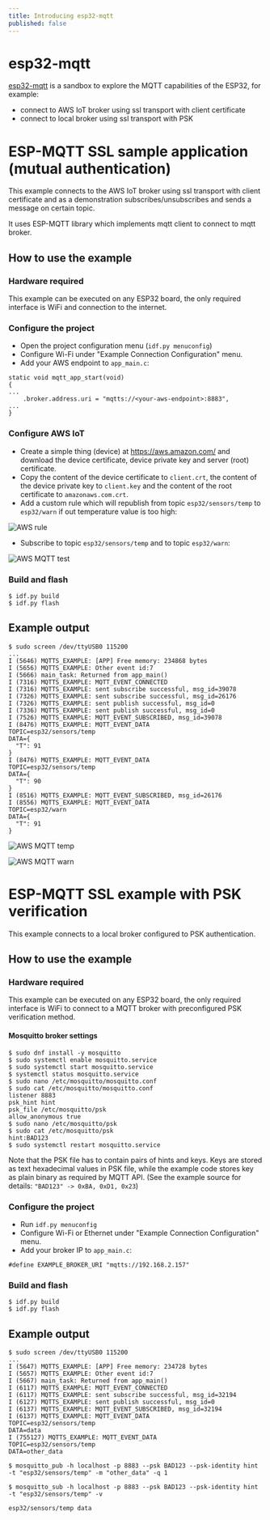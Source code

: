 ```yaml
---
title: Introducing esp32-mqtt
published: false
---
```


# esp32-mqtt

[esp32-mqtt](https://github.com/gemesa/esp32-mqtt) is a sandbox to explore the MQTT capabilities of the ESP32, for example:

- connect to AWS IoT broker using ssl transport with client certificate
- connect to local broker using ssl transport with PSK

# ESP-MQTT SSL sample application (mutual authentication)

This example connects to the AWS IoT broker using ssl transport with client certificate and as a demonstration subscribes/unsubscribes and sends a message on certain topic.

It uses ESP-MQTT library which implements mqtt client to connect to mqtt broker.

## How to use the example

### Hardware required

This example can be executed on any ESP32 board, the only required interface is WiFi and connection to the internet.

### Configure the project

- Open the project configuration menu (`idf.py menuconfig`)
- Configure Wi-Fi under "Example Connection Configuration" menu.
- Add your AWS endpoint to `app_main.c`:
```
static void mqtt_app_start(void)
{
...
    .broker.address.uri = "mqtts://<your-aws-endpoint>:8883",
...
}
```

### Configure AWS IoT

- Create a simple thing (device) at https://aws.amazon.com/ and download the device certificate, device private key and server (root) certificate.
- Copy the content of the device certificate to `client.crt`, the content of the device private key to `client.key` and the content of the root certificate to `amazonaws.com.crt`.
- Add a custom rule which will republish from topic `esp32/sensors/temp` to `esp32/warn` if out temperature value is too high:

![AWS rule]({{site.baseurl}}/assets/aws-rule.png)

- Subscribe to topic `esp32/sensors/temp` and to topic `esp32/warn`:

![AWS MQTT test]({{site.baseurl}}/assets/aws-mqtt-test.png)

### Build and flash

```
$ idf.py build
$ idf.py flash
```

## Example output

```
$ sudo screen /dev/ttyUSB0 115200
...
I (5646) MQTTS_EXAMPLE: [APP] Free memory: 234868 bytes
I (5656) MQTTS_EXAMPLE: Other event id:7
I (5666) main_task: Returned from app_main()
I (7316) MQTTS_EXAMPLE: MQTT_EVENT_CONNECTED
I (7316) MQTTS_EXAMPLE: sent subscribe successful, msg_id=39078
I (7326) MQTTS_EXAMPLE: sent subscribe successful, msg_id=26176
I (7326) MQTTS_EXAMPLE: sent publish successful, msg_id=0
I (7336) MQTTS_EXAMPLE: sent publish successful, msg_id=0
I (7526) MQTTS_EXAMPLE: MQTT_EVENT_SUBSCRIBED, msg_id=39078
I (8476) MQTTS_EXAMPLE: MQTT_EVENT_DATA
TOPIC=esp32/sensors/temp
DATA={
  "T": 91
}
I (8476) MQTTS_EXAMPLE: MQTT_EVENT_DATA
TOPIC=esp32/sensors/temp
DATA={
  "T": 90
}
I (8516) MQTTS_EXAMPLE: MQTT_EVENT_SUBSCRIBED, msg_id=26176
I (8556) MQTTS_EXAMPLE: MQTT_EVENT_DATA
TOPIC=esp32/warn
DATA={
  "T": 91
}
```

![AWS MQTT temp]({{site.baseurl}}/assets/aws-mqtt-temp.png)

![AWS MQTT warn]({{site.baseurl}}/assets/aws-mqtt-warn.png)

# ESP-MQTT SSL example with PSK verification

This example connects to a local broker configured to PSK authentication.

## How to use the example

### Hardware required

This example can be executed on any ESP32 board, the only required interface is WiFi to connect to a MQTT
broker with preconfigured PSK verification method.

#### Mosquitto broker settings

```
$ sudo dnf install -y mosquitto
$ sudo systemctl enable mosquitto.service
$ sudo systemctl start mosquitto.service
$ systemctl status mosquitto.service
$ sudo nano /etc/mosquitto/mosquitto.conf
$ sudo cat /etc/mosquitto/mosquitto.conf
listener 8883
psk_hint hint
psk_file /etc/mosquitto/psk
allow_anonymous true
$ sudo nano /etc/mosquitto/psk
$ sudo cat /etc/mosquitto/psk
hint:BAD123
$ sudo systemctl restart mosquitto.service
```

Note that the PSK file has to contain pairs of hints and keys. Keys are stored as text hexadecimal values in PSK file, while the example code stores key as plain binary
as required by MQTT API. (See the example source for details: `"BAD123" -> 0xBA, 0xD1, 0x23`)

### Configure the project

- Run `idf.py menuconfig`
- Configure Wi-Fi or Ethernet under "Example Connection Configuration" menu.
- Add your broker IP to `app_main.c`:
```
#define EXAMPLE_BROKER_URI "mqtts://192.168.2.157"
```

### Build and flash

```
$ idf.py build
$ idf.py flash
```

## Example output

```
$ sudo screen /dev/ttyUSB0 115200
...
I (5647) MQTTS_EXAMPLE: [APP] Free memory: 234728 bytes
I (5657) MQTTS_EXAMPLE: Other event id:7
I (5667) main_task: Returned from app_main()
I (6117) MQTTS_EXAMPLE: MQTT_EVENT_CONNECTED
I (6117) MQTTS_EXAMPLE: sent subscribe successful, msg_id=32194
I (6127) MQTTS_EXAMPLE: sent publish successful, msg_id=0
I (6137) MQTTS_EXAMPLE: MQTT_EVENT_SUBSCRIBED, msg_id=32194
I (6137) MQTTS_EXAMPLE: MQTT_EVENT_DATA
TOPIC=esp32/sensors/temp
DATA=data
I (755127) MQTTS_EXAMPLE: MQTT_EVENT_DATA
TOPIC=esp32/sensors/temp
DATA=other_data
```
```
$ mosquitto_pub -h localhost -p 8883 --psk BAD123 --psk-identity hint -t "esp32/sensors/temp" -m "other_data" -q 1
```
```
$ mosquitto_sub -h localhost -p 8883 --psk BAD123 --psk-identity hint -t "esp32/sensors/temp" -v

esp32/sensors/temp data
```
